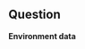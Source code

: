 <!-- Please provide a descriptive title in the field 'Title' too.
Only Pester 4.10.x and 5.x.x are supported, try updating to the latest version to see if that solves your problem. See [Installation and update guide](https://pester.dev/docs/introduction/installation). -->

## Question
<!-- Please be clear and concise as it will help us answer you faster.
Provide sample code and output if it helps - use code blocks like below.

```powershell
    #My code or output
```
-->


**Environment data**
<!-- Please provide the output of this script:
(Invoke-WebRequest -Uri "https://git.io/JTinj" -UseBasicParsing).Content | Invoke-Expression

The script collects Operating System, Pester version and PowerShell version.
You can open the URL in a browser to view the code before running it. -->
